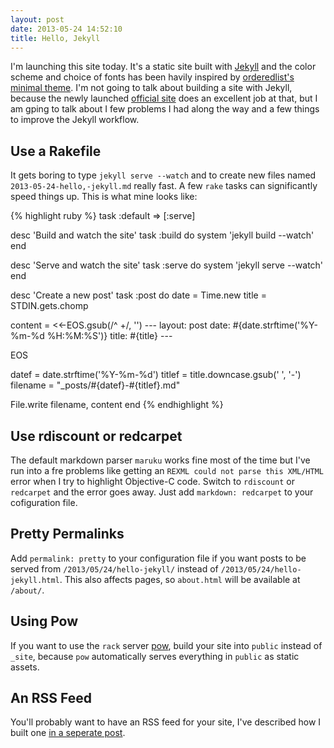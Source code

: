 ```yaml
---
layout: post
date: 2013-05-24 14:52:10
title: Hello, Jekyll
---
```


I'm launching this site today. It's a static site built with [Jekyll](http://jekyllrb.com) and the color scheme and choice of fonts has been havily inspired by [orderedlist's minimal theme](https://github.com/orderedlist/minimal). I'm not going to talk about building a site with Jekyll, because the newly launched [official site](http://jekyllrb.com) does an excellent job at that, but I am gping to talk about I few problems I had along the way and a few things to improve the Jekyll workflow.

## Use a Rakefile

It gets boring to type `jekyll serve --watch` and to create new files named `2013-05-24-hello,-jekyll.md` really fast. A few `rake` tasks can significantly speed things up. This is what mine looks like:

{% highlight ruby %}
task :default => [:serve]

desc 'Build and watch the site'
task :build do
  system 'jekyll build --watch'
end

desc 'Serve and watch the site'
task :serve do
  system 'jekyll serve --watch'
end

desc 'Create a new post'
task :post do
  date = Time.new
  title = STDIN.gets.chomp
  
  content = <<-EOS.gsub(/^ +/, '')
    ---
    layout: post
    date: #{date.strftime('%Y-%m-%d %H:%M:%S')}
    title: #{title}
    ---
    
  EOS
  
  datef = date.strftime('%Y-%m-%d')
  titlef = title.downcase.gsub(' ', '-')
  filename = "_posts/#{datef}-#{titlef}.md"
  
  File.write filename, content
end
{% endhighlight %}

## Use rdiscount or redcarpet

The default markdown parser `maruku` works fine most of the time but I've run into a fre problems like getting an `REXML could not parse this XML/HTML` error when I try to highlight Objective-C code. Switch to `rdiscount` or `redcarpet` and the error goes away. Just add `markdown: redcarpet` to your cofiguration file.

## Pretty Permalinks

Add `permalink: pretty` to your configuration file if you want posts to be served from `/2013/05/24/hello-jekyll/` instead of `/2013/05/24/hello-jekyll.html`. This also affects pages, so `about.html` will be available at `/about/`.

## Using Pow

If you want to use the `rack` server [pow](http://pow.cx), build your site into `public` instead of `_site`, because `pow` automatically serves everything in `public` as static assets.

## An RSS Feed

You'll probably want to have an RSS feed for your site, I've described how I built one [in a seperate post](/2013/05/23/adding-an-rss-feed-to-a-jekyll-site/).
